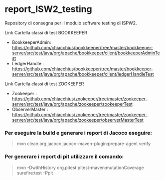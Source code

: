 # report_ISW2_testing

Repository di consegna per il modulo software testing di ISPW2.

Link Cartella classi di test BOOKKEEPER  
- BookkeeperAdmin: https://github.com/chiacchius/bookkeeper/tree/master/bookkeeper-server/src/test/java/org/apache/bookkeeper/client/bookkeeperAdminTest
- LedgerHandle : https://github.com/chiacchius/bookkeeper/tree/master/bookkeeper-server/src/test/java/org/apache/bookkeeper/client/ledgerHandleTest

Link Cartella classi di test ZOOKEEPER  
- Zookeeper : https://github.com/chiacchius/zookeeper/tree/master/zookeeper-server/src/test/java/org/apache/zookeeper/zookeeperTest
- ObserverMaster : https://github.com/chiacchius/zookeeper/tree/master/zookeeper-server/src/test/java/org/apache/zookeeper/observerMasterTest

### Per eseguire la build e generare i report di Jacoco eseguire:
>mvn clean org.jacoco:jacoco-maven-plugin:prepare-agent verify

### Per generare i report di pit utilizzare il comando:
>mvn -DwithHistory org.pitest:pitest-maven:mutationCoverage surefire:test -Ppit

